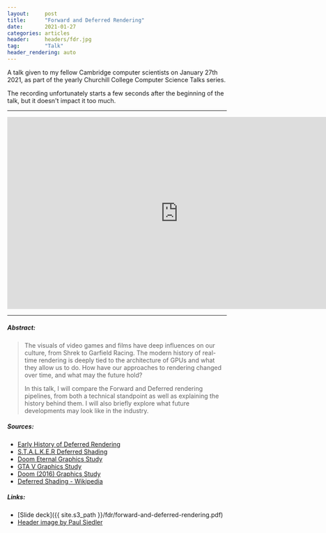 ```yaml
---
layout:     post
title:      "Forward and Deferred Rendering"
date:       2021-01-27
categories: articles
header:     headers/fdr.jpg
tag:        "Talk"
header_rendering: auto
---
```


A talk given to my fellow Cambridge computer scientists on January 27th 2021, as part of the yearly Churchill College Computer Science Talks series.

The recording unfortunately starts a few seconds after the beginning of the talk, but it doesn't impact it too much.

---

<div class="videoWrapper" style="text-align: center;">
  <iframe width="784" height="441" src="https://www.youtube.com/embed/n5OiqJP2f7w" title="YouTube video player" frameborder="0" allow="accelerometer; autoplay; clipboard-write; encrypted-media; gyroscope; picture-in-picture" allowfullscreen></iframe>
</div>

---

##### Abstract:

> The visuals of video games and films have deep influences on our culture, from Shrek to Garfield Racing. The modern history of real-time rendering is deeply tied to the architecture of GPUs and what they allow us to do. How have our approaches to rendering changed over time, and what may the future hold?
>
> In this talk, I will compare the Forward and Deferred rendering pipelines, from both a technical standpoint as well as explaining the history behind them. I will also briefly explore what future developments may look like in the industry.

##### Sources:

- [Early History of Deferred Rendering](https://sites.google.com/site/richgel99/home)
- [S.T.A.L.K.E.R Deferred Shading](https://developer.nvidia.com/gpugems/gpugems2/part-ii-shading-lighting-and-shadows/chapter-9-deferred-shading-stalker)
- [Doom Eternal Graphics Study](https://simoncoenen.com/blog/programming/graphics/DoomEternalStudy.html)
- [GTA V Graphics Study](http://www.adriancourreges.com/blog/2015/11/02/gta-v-graphics-study/")
- [Doom (2016) Graphics Study](http://www.adriancourreges.com/blog/2016/09/09/doom-2016-graphics-study/)
- [Deferred Shading - Wikipedia](https://en.wikipedia.org/wiki/Deferred_shading)

##### Links:

- [Slide deck]({{ site.s3_path }}/fdr/forward-and-deferred-rendering.pdf)
- [Header image by Paul Siedler](https://www.artstation.com/artwork/BR3rl)
